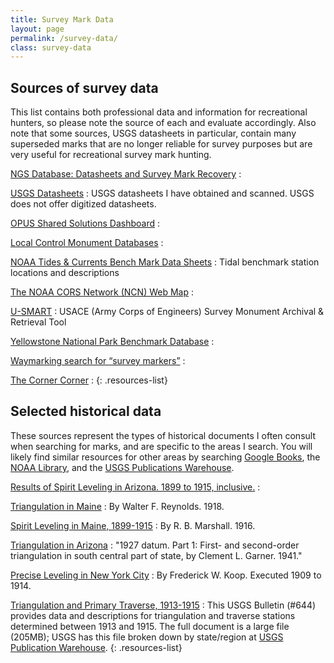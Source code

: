 ```yaml
---
title: Survey Mark Data
layout: page
permalink: /survey-data/
class: survey-data
---
```


<div class="responsive-two-column-grid four-four">
<div markdown=1>  

## Sources of survey data

This list contains both professional data and information for recreational hunters, so please note the source of each and evaluate accordingly. Also note that some sources, USGS datasheets in particular, contain many superseded marks that are no longer reliable for survey purposes but are very useful for recreational survey mark hunting.

[NGS Database: Datasheets and Survey Mark Recovery](http://www.ngs.noaa.gov/datasheets/)
: 

[USGS Datasheets](/usgs-datasheets/)
: USGS datasheets I have obtained and scanned. USGS does not offer digitized datasheets.

[OPUS Shared Solutions Dashboard](https://noaa.maps.arcgis.com/apps/dashboards/b3f9dcfde4c249bc9cd5817489c5d53c)
: 

[Local Control Monument Databases](/local-control-monument-databases/)
: 

[NOAA Tides & Currents Bench Mark Data Sheets](https://tidesandcurrents.noaa.gov/stations.html?type=Bench+Mark+Data+Sheets)
: Tidal benchmark station locations and descriptions

[The NOAA CORS Network (NCN) Web Map](https://arcg.is/18fWq8)
: 

[U-SMART](https://usmart.sec.usace.army.mil/w/map)
: USACE (Army Corps of Engineers) Survey Monument Archival & Retrieval Tool

[Yellowstone National Park Benchmark Database](https://pubs.usgs.gov/pp/1788/pp1788_benchmarks/)
: 

[Waymarking search for “survey markers”](http://www.waymarking.com/cat/search.aspx?f=1&cst=7&kw=survey%20markers&st=2)
: 

[The Corner Corner](http://www.bjbsoftware.com/corners/)
: 
{: .resources-list}

</div>

<div markdown=1>

## Selected historical data

These sources represent the types of historical documents I often consult when searching for marks, and are specific to the areas I search. You will likely find similar resources for other areas by searching [Google Books](https://books.google.com), the [NOAA Library](https://library.noaa.gov/coast-geodetic-survey), and the [USGS Publications Warehouse](https://pubs.usgs.gov/).

<!-- TODO: Add magnetic station documents -->

[Results of Spirit Leveling in Arizona. 1899 to 1915, inclusive.](/assets/docs/publications/spirit-leveling-arizona-1915.pdf)
: 

[Triangulation in Maine](/assets/docs/publications/triangulation-in-maine.pdf)
: By Walter F. Reynolds. 1918.

[Spirit Leveling in Maine, 1899-1915](/assets/docs/publications/spirit-leveling-maine.pdf)
: By R. B. Marshall. 1916.

[Triangulation in Arizona](/assets/docs/publications/triangulation-in-arizona.pdf)
: "1927 datum. Part 1: First- and second-order triangulation in south central part of state, by Clement L. Garner. 1941."

[Precise Leveling in New York City](/assets/docs/publications/Precise_Leveling_in_New_York_City.pdf)
: By Frederick W. Koop. Executed 1909 to 1914.

[Triangulation and Primary Traverse, 1913-1915](/assets/docs/publications/triangulation-primary-traverse-1913-1915.pdf)
: This USGS Bulletin (#644) provides data and descriptions for triangulation and traverse stations determined between 1913 and 1915. The full document is a large file (205MB); USGS has this file broken down by state/region at [USGS Publication Warehouse](https://pubs.usgs.gov/browse/Report/USGS%20Numbered%20Series/Bulletin/).
{: .resources-list}

</div>
</div>